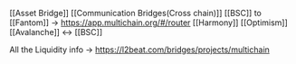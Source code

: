 [[Asset Bridge]] [[Communication Bridges(Cross chain)]] 
 [[BSC]] to [[Fantom]] -> https://app.multichain.org/#/router [[Harmony]] [[Optimism]]
[[Avalanche]] <-> [[BSC]]

All the Liquidity info -> https://l2beat.com/bridges/projects/multichain
